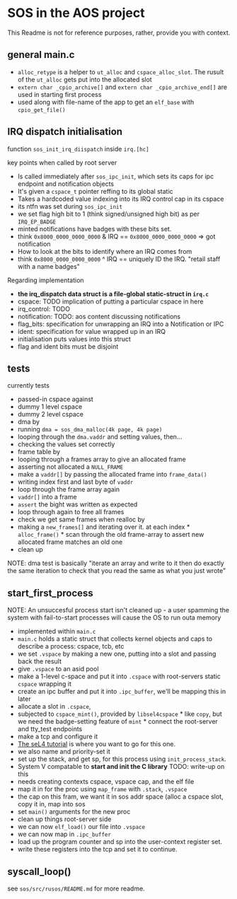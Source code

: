 # SOS in the AOS project

This Readme is not for reference purposes, rather, provide you with context.


## general main.c

 * `alloc_retype` is a helper to `ut_alloc` and `cspace_alloc_slot`. The rusult of the `ut_alloc` gets put into the allocated slot
 * `extern char _cpio_archive[]` and `extern char _cpio_archive_end[]` are used in starting first process
  * used along with file-name of the app to get an `elf_base` with `cpio_get_file()`


## IRQ dispatch initialisation


function `sos_init_irq_diispatch` inside `irq.[hc]`

key points when called by root server

 * Is called immediately after `sos_ipc_init`, which sets its caps for ipc endpoint and notification objects
 * It's given a `cspace_t` pointer reffing to its global static
 * Takes a hardcoded value indexing into its IRQ control cap in its cspace
 * its ntfn was set during `sos_ipc_init`
 * we set flag high bit to 1 (think signed/unsigned high bit) as per `IRQ_EP_BADGE`
  * minted notifications have badges with these bits set.
  * think `0x8000_0000_0000_0000` & IRQ == `0x8000_0000_0000_0000` => got notification
 * How to look at the bits to identify where an IRQ comes from
  * think `0x8000_0000_0000_0000` ^ IRQ == uniquely ID the IRQ. "retail staff with a name badges"

Regarding implementation
 * **the irq_dispatch data struct is a file-global static-struct in `irq.c`**
  * cspace: TODO implication of putting a particular cspace in here
  * irq_control: TODO
  * notification: TODO: aos content discussing notifications
  * flag_bits: specification for unwrapping an IRQ into a Notification or IPC
  * ident: specification for value wrapped up in an IRQ
 * initialisation puts values into this struct
 * flag and ident bits must be disjoint


## tests

currently tests
 * passed-in cspace against
  * dummy 1 level cspace
  * dummy 2 level cspace
 * dma by
  * running `dma = sos_dma_malloc(4k page, 4k page)`
  * looping through the `dma.vaddr` and setting values, then...
  * checking the values set correctly
 * frame table by
  * looping through a frames array to give an allocated frame
   * asserting not allocated a `NULL_FRAME`
   * make a `vaddr[]` by passing the allocated frame into `frame_data()`
   * writing index first and last byte of `vaddr`
  * loop through the frame array again
   * `vaddr[]` into a frame
   * `assert` the bight was written as expected
  * loop through again to free all frames
  * check we get same frames when realloc by
   * making a `new_frames[]` and iterating over it. at each index
    * `alloc_frame()`
    * scan through the old frame-array to assert new allocated frame matches an old one
  * clean up

NOTE: dma test is basically "iterate an array and write to it then do exactly the same iteration to check that you read the same as what you just wrote"


## start\_first\_process

NOTE: An unsuccesful process start isn't cleaned up - a user spamming the system with fail-to-start processes will cause the OS to run outa memory

 * implemented within `main.c`
 * `main.c` holds a static struct that collects kernel objects and caps to describe a process: cspace, tcb, etc
  * we set `.vspace` by making a new one, putting into a slot and passing back the result
  * give `.vspace` to an asid pool
  * make a 1-level c-space and put it into `.cspace` with root-servers static `cspace` wrapping it
  * create an ipc buffer and put it into `.ipc_buffer`, we'll be mapping this in later
  * allocate a slot in `.cspace`,
   * subjected to `cspace_mint()`, provided by `libsel4cspace`
    * like `copy`, but we need the badge-setting feature of `mint`
    * connect the root-server and tty_test endpoints
  * make a tcp and configure it
   * [The seL4 tutorial](https://docs.sel4.systems/Tutorials/threads.html#configure-a-tcb) is where you want to go for this one.
   * we also name and priority-set it
  * set up the stack, and get sp, for this process using `init_process_stack`.
   * System V compatable to **start and init the C library** TODO: write-up on this
   * needs creating contexts cspace, vspace cap, and the elf file
   * map it in for the proc using `map_frame` with `.stack`, `.vspace`
   * the cap on this fram, we want it in sos addr space (alloc a cspace slot, copy it in, map into sos
   * set `main()` arguments for the new proc
   * clean up things root-server side
  * we can now `elf_load()` our file into `.vspace`
  * we can now map in `.ipc_buffer`
  * load up the program counter and sp into the user-context register set.
  * write these registers into the tcp and set it to continue.


## syscall\_loop()
see `sos/src/rusos/README.md` for more readme.
